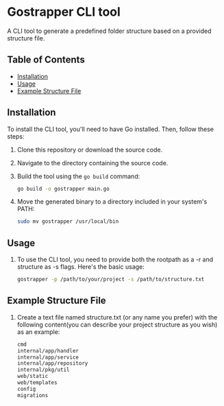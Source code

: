 # Gostrapper CLI tool

A CLI tool to generate a predefined folder structure based on a provided structure file.

## Table of Contents

- [Installation](#installation)
- [Usage](#usage)
- [Example Structure File](#example-structure-file)

## Installation

To install the CLI tool, you'll need to have Go installed. Then, follow these steps:

1. Clone this repository or download the source code.

2. Navigate to the directory containing the source code.

3. Build the tool using the `go build` command:

   ```bash
   go build -o gostrapper main.go

4. Move the generated binary to a directory included in your system's PATH:

    ```bash
    sudo mv gostrapper /usr/local/bin

## Usage

1. To use the CLI tool, you need to provide both the rootpath as a -r and structure as -s flags. Here's the basic usage:

    ```bash 
    gostrapper -p /path/to/your/project -s /path/to/structure.txt

## Example Structure File

1. Create a text file named structure.txt (or any name you prefer) with the following content(you can describe your project structure as you wish) as an example:

    ```bash
    cmd
    internal/app/handler
    internal/app/service
    internal/app/repository
    internal/pkg/util
    web/static
    web/templates
    config
    migrations
